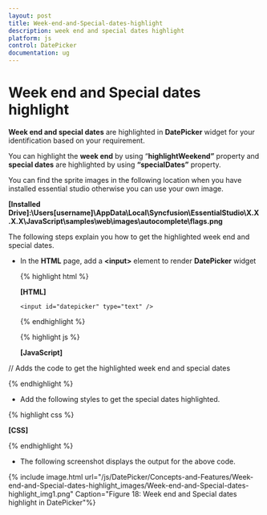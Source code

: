 ```yaml
---
layout: post
title: Week-end-and-Special-dates-highlight
description: week end and special dates highlight
platform: js
control: DatePicker
documentation: ug
---
```


# Week end and Special dates highlight

**Week end and special dates** are highlighted in **DatePicker** widget for your identification based on your requirement.

You can highlight the **week end** by using “**highlightWeekend”** property and **special dates** are highlighted by using **“specialDates”** property.

You can find the sprite images in the following location when you have installed essential studio otherwise you can use your own image.

**[Installed Drive]:\Users\[username]\AppData\Local\Syncfusion\EssentialStudio\X.X.X.X\JavaScript\samples\web\images\autocomplete\flags.png**

The following steps explain you how to get the highlighted week end and special dates.

* In the **HTML** page, add a **&lt;input&gt;** element to render **DatePicker** widget


  {% highlight html %}
  
  **[HTML]**
  
      <input id="datepicker" type="text" />
      
  {% endhighlight %}
  
  {% highlight js %}

  **[JavaScript]**

// Adds the code to get the highlighted week end and special dates

<script type="text/javascript">
        $(function () {
           //inserting a image for special dates to highlight a some special dates
            var today = new Date(),
                           spldays = [
                                  { date: new Date(today.getFullYear(), today.getMonth(), 1), icon: "flag-am" },
                                  
                           ]
            // declaration 
            $("#datepicker").ejDatePicker({
                specialDates: spldays,
                highlightWeekend: true
            });
        });
    </script>


  {% endhighlight %}



* Add the following styles to get the special dates highlighted.



{% highlight css %}

**[CSS]**
<style type="text/css" class="cssStyles">
    .flag .e-image {
        background: url(/images/flags.png) no-repeat left center;
        width: 25px;
        height: 15px;
    }

    .e-datepicker.e-calendar {
        width: 350px;
    }
</style>



{% endhighlight %}



* The following screenshot displays the output for the above code.



{% include image.html url="/js/DatePicker/Concepts-and-Features/Week-end-and-Special-dates-highlight_images/Week-end-and-Special-dates-highlight_img1.png" Caption="Figure 18: Week end and Special dates highlight in DatePicker"%}

